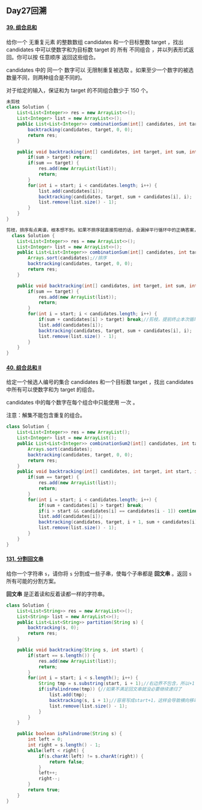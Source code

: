 ## Day27回溯

#### [39. 组合总和](https://leetcode.cn/problems/combination-sum/)

给你一个 无重复元素 的整数数组 candidates 和一个目标整数 target ，找出 candidates 中可以使数字和为目标数 target 的 所有 不同组合 ，并以列表形式返回。你可以按 任意顺序 返回这些组合。

candidates 中的 同一个 数字可以 无限制重复被选取 。如果至少一个数字的被选数量不同，则两种组合是不同的。 

对于给定的输入，保证和为 target 的不同组合数少于 150 个。

```java
未剪枝
class Solution {
    List<List<Integer>> res = new ArrayList<>();
    List<Integer> list = new ArrayList<>();
    public List<List<Integer>> combinationSum(int[] candidates, int target) {
        backtracking(candidates, target, 0, 0);
        return res;  
    }

    public void backtracking(int[] candidates, int target, int sum, int start) {
        if(sum > target) return;
        if(sum == target) {
            res.add(new ArrayList(list));
            return;
        }
        for(int i = start; i < candidates.length; i++) {
            list.add(candidates[i]);
            backtracking(candidates, target, sum + candidates[i], i);
            list.remove(list.size() - 1);
        }
    }
}
```

```java
剪枝，排序有点离谱，根本想不到。如果不排序就直接剪枝的话，会漏掉平行循环中的正确答案，比如8743，8+8比8+7要大，8+8不符合要求不代表8+7不符合，应该继续遍历，所以如果要在for循环中剪枝，就要排序，不然就老老实实用sum的值来控制
  class Solution {
    List<List<Integer>> res = new ArrayList<>();
    List<Integer> list = new ArrayList<>();
    public List<List<Integer>> combinationSum(int[] candidates, int target) {
        Arrays.sort(candidates);//排序
        backtracking(candidates, target, 0, 0);
        return res;  
    }

    public void backtracking(int[] candidates, int target, int sum, int start) {
        if(sum == target) {
            res.add(new ArrayList(list));
            return;
        }
        for(int i = start; i < candidates.length; i++) {
            if(sum + candidates[i] > target) break;//剪枝，提前终止本次循环
            list.add(candidates[i]);
            backtracking(candidates, target, sum + candidates[i], i);
            list.remove(list.size() - 1);
        }
    }
}
```

#### [40. 组合总和 II](https://leetcode.cn/problems/combination-sum-ii/)

给定一个候选人编号的集合 candidates 和一个目标数 target ，找出 candidates 中所有可以使数字和为 target 的组合。

candidates 中的每个数字在每个组合中只能使用 一次 。

注意：解集不能包含重复的组合。

```java
class Solution {
    List<List<Integer>> res = new ArrayList();
    List<Integer> list = new ArrayList();
    public List<List<Integer>> combinationSum2(int[] candidates, int target) {
        Arrays.sort(candidates);
        backtracking(candidates, target, 0, 0);
        return res;
    }
    public void backtracking(int[] candidates, int target, int start, int sum) {
        if(sum == target) {
            res.add(new ArrayList(list));
            return;
        }
        for(int i = start; i < candidates.length; i++) {
            if(sum + candidates[i] > target) break;
            if(i > start && candidates[i] == candidates[i - 1]) continue;//新增去重操作
            list.add(candidates[i]);
            backtracking(candidates, target, i + 1, sum + candidates[i]);//递归中start总写成start+1，理解不深
            list.remove(list.size() - 1);
        }
    }
}
```

#### [131. 分割回文串](https://leetcode.cn/problems/palindrome-partitioning/)

给你一个字符串 `s`，请你将 `s` 分割成一些子串，使每个子串都是 **回文串** 。返回 `s` 所有可能的分割方案。

**回文串** 是正着读和反着读都一样的字符串。

```java
class Solution {
    List<List<String>> res = new ArrayList<>();
    List<String> list = new ArrayList<>();
    public List<List<String>> partition(String s) {
        backtracking(s, 0);
        return res;
    }

    public void backtracking(String s, int start) {
        if(start == s.length()) {
            res.add(new ArrayList(list));
            return;
        }
        for(int i = start; i < s.length(); i++) {
            String tmp = s.substring(start, i + 1);//右边界不包含，所以+1
            if(isPalindrome(tmp)) {//如果不满足回文串就没必要继续递归了
                list.add(tmp);
                backtracking(s, i + 1);//容易写成start+1，这样会导致横向移动时候不是从当前节点向后，而是每次都从start向后
                list.remove(list.size() - 1);
            }
        }
    }

    public boolean isPalindrome(String s) {
        int left = 0;
        int right = s.length() - 1;
        while(left < right) {
            if(s.charAt(left) != s.charAt(right)) {
                return false;
            }
            left++;
            right--;
        }
        return true;
    }
}
```

